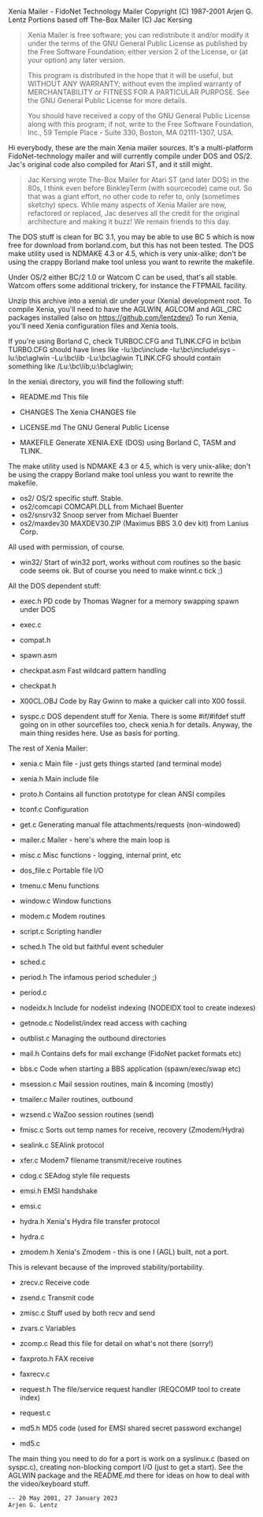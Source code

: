 Xenia Mailer - FidoNet Technology Mailer
Copyright (C) 1987-2001 Arjen G. Lentz
Portions based off The-Box Mailer (C) Jac Kersing

> Xenia Mailer is free software; you can redistribute it and/or
> modify it under the terms of the GNU General Public License
> as published by the Free Software Foundation; either version 2
> of the License, or (at your option) any later version.
> 
> This program is distributed in the hope that it will be useful,
> but WITHOUT ANY WARRANTY; without even the implied warranty of
> MERCHANTABILITY or FITNESS FOR A PARTICULAR PURPOSE.  See the
> GNU General Public License for more details.
> 
> You should have received a copy of the GNU General Public License
> along with this program; if not, write to the Free Software
> Foundation, Inc., 59 Temple Place - Suite 330, Boston, MA  02111-1307, USA.



Hi everybody, these are the main Xenia mailer sources. It's a multi-platform
FidoNet-technology mailer and will currently compile under DOS and OS/2.
Jac's original code also compiled for Atari ST, and it still might.

> Jac Kersing wrote The-Box Mailer for Atari ST (and later DOS) in the 80s,
> I think even before BinkleyTerm (with sourcecode) came out. So that was a
> giant effort, no other code to refer to, only (sometimes sketchy) specs.
> While many aspects of Xenia Mailer are new, refactored or replaced, Jac
> deserves all the credit for the original architecture and making it buzz!
> We remain friends to this day.

The DOS stuff is clean for BC 3.1, you may be able to use BC 5 which is now
free for download from borland.com, but this has not been tested.
The DOS make utility used is NDMAKE 4.3 or 4.5, which is very unix-alike; don't
be using the crappy Borland make tool unless you want to rewrite the makefile.

Under OS/2 either BC/2 1.0 or Watcom C can be used, that's all stable.
Watcom offers some additional trickery, for instance the FTPMAIL facility.



Unzip this archive into a xenia\ dir under your (Xenia) development root.
To compile Xenia, you'll need to have the AGLWIN, AGLCOM and AGL_CRC packages
installed (also on https://github.com/lentzdev/)
To run Xenia, you'll need Xenia configuration files and Xenia tools.

If you're using Borland C, check TURBOC.CFG and TLINK.CFG in bc\bin\
TURBO.CFG should have lines like
	-Iu:\bc\include
	-Iu:\bc\include\sys
	-Iu:\bc\aglwin
	-Lu:\bc\lib
	-Lu:\bc\aglwin
TLINK.CFG should contain something like
	/Lu:\bc\lib;u:\bc\aglwin;


In the xenia\ directory, you will find the following stuff:

- README.md     This file
- CHANGES       The Xenia CHANGES file
- LICENSE.md    The GNU General Public License

- MAKEFILE      Generate XENIA.EXE (DOS) using Borland C, TASM and TLINK.

The make utility used is NDMAKE 4.3 or 4.5, which is very unix-alike; don't be
using the crappy Borland make tool unless you want to rewrite the makefile.

- os2/          OS/2 specific stuff. Stable.
- os2/comcapi   COMCAPI.DLL from Michael Buenter
- os2/snsrv32   Snoop server from Michael Buenter
- os2/maxdev30  MAXDEV30.ZIP (Maximus BBS 3.0 dev kit) from Lanius Corp.

All used with permission, of course.

- win32/        Start of win32 port, works without com routines so the basic
                code seems ok. But of course you need to make winnt.c tick ;)

All the DOS dependent stuff:

- exec.h        PD code by Thomas Wagner for a memory swapping spawn under DOS
- exec.c
- compat.h
- spawn.asm
- checkpat.asm  Fast wildcard pattern handling
- checkpat.h

- X00CL.OBJ     Code by Ray Gwinn to make a quicker call into X00 fossil.
- syspc.c       DOS dependent stuff for Xenia. There is some #if/#ifdef stuff
                going on in other sourcefiles too, check xenia.h for details.
                Anyway, the main thing resides here. Use as basis for porting.


The rest of Xenia Mailer:

- xenia.c      Main file - just gets things started (and terminal mode)
- xenia.h      Main include file
- proto.h      Contains all function prototype for clean ANSI compiles

- tconf.c      Configuration

- get.c        Generating manual file attachments/requests (non-windowed)
- mailer.c     Mailer - here's where the main loop is
- misc.c       Misc functions - logging, internal print, etc
- dos_file.c   Portable file I/O
- tmenu.c      Menu functions
- window.c     Window functions
- modem.c      Modem routines
- script.c     Scripting handler

- sched.h      The old but faithful event scheduler
- sched.c

- period.h     The infamous period scheduler ;)
- period.c

- nodeidx.h    Include for nodelist indexing (NODEIDX tool to create indexes)
- getnode.c    Nodelist/index read access with caching
- outblist.c   Managing the outbound directories

- mail.h       Contains defs for mail exchange (FidoNet packet formats etc)
- bbs.c        Code when starting a BBS application (spawn/exec/swap etc)
- msession.c   Mail session routines, main & incoming (mostly)
- tmailer.c    Mailer routines, outbound
- wzsend.c     WaZoo session routines (send)
- fmisc.c      Sorts out temp names for receive, recovery (Zmodem/Hydra)
- sealink.c    SEAlink protocol
- xfer.c       Modem7 filename transmit/receive routines
- cdog.c       SEAdog style file requests

- emsi.h       EMSI handshake
- emsi.c

- hydra.h      Xenia's Hydra file transfer protocol
- hydra.c

- zmodem.h     Xenia's Zmodem - this is one I (AGL) built, not a port.

This is relevant because of the improved stability/portability.

- zrecv.c      Receive code
- zsend.c      Transmit code
- zmisc.c      Stuff used by both recv and send
- zvars.c      Variables
- zcomp.c      Read this file for detail on what's not there (sorry!)

- faxproto.h   FAX receive
- faxrecv.c

- request.h    The file/service request handler (REQCOMP tool to create index)
- request.c

- md5.h        MD5 code (used for EMSI shared secret password exchange)
- md5.c



The main thing you need to do for a port is work on a syslinux.c (based
on syspc.c), creating non-blocking comport I/O (just to get a start).
See the AGLWIN package and the README.md there for ideas on how to deal with
the video/keyboard stuff.


    -- 20 May 2001, 27 January 2023
    Arjen G. Lentz

